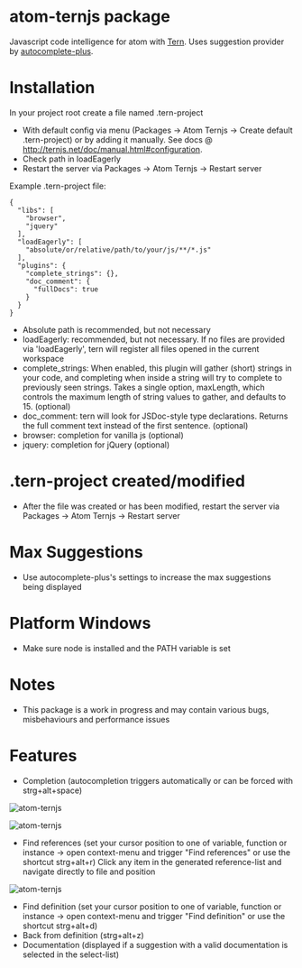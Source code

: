 # atom-ternjs package

Javascript code intelligence for atom with [Tern](http://ternjs.net/).
Uses suggestion provider by [autocomplete-plus](https://github.com/atom-community/autocomplete-plus).

# Installation

In your project root create a file named .tern-project

* With default config via menu (Packages -> Atom Ternjs -> Create default .tern-project) or by adding it manually. See docs @ http://ternjs.net/doc/manual.html#configuration.
* Check path in loadEagerly
* Restart the server via Packages -> Atom Ternjs -> Restart server

Example .tern-project file:
```
{
  "libs": [
    "browser",
    "jquery"
  ],
  "loadEagerly": [
    "absolute/or/relative/path/to/your/js/**/*.js"
  ],
  "plugins": {
    "complete_strings": {},
    "doc_comment": {
      "fullDocs": true
    }
  }
}
```
* Absolute path is recommended, but not necessary
* loadEagerly: recommended, but not necessary. If no files are provided via 'loadEagerly', tern will register all files opened in the current workspace
* complete_strings: When enabled, this plugin will gather (short) strings in your code, and completing when inside a string will try to complete to previously seen strings. Takes a single option, maxLength, which controls the maximum length of string values to gather, and defaults to 15. (optional)
* doc_comment: tern will look for JSDoc-style type declarations. Returns the full comment text instead of the first sentence. (optional)
* browser: completion for vanilla js (optional)
* jquery: completion for jQuery (optional)


# .tern-project created/modified
* After the file was created or has been modified, restart the server via Packages -> Atom Ternjs -> Restart server

# Max Suggestions
* Use autocomplete-plus's settings to increase the max suggestions being displayed

# Platform Windows
* Make sure node is installed and the PATH variable is set

# Notes
* This package is a work in progress and may contain various bugs, misbehaviours and performance issues

# Features
* Completion (autocompletion triggers automatically or can be forced with strg+alt+space)

![atom-ternjs](http://www.tobias-schubert.com/github/github-atom-ternjs-4.png)

![atom-ternjs](http://www.tobias-schubert.com/github/github-atom-ternjs-inline.png)
* Find references (set your cursor position to one of variable, function or instance -> open context-menu and trigger "Find references" or use the shortcut strg+alt+r) Click any item in the generated reference-list and navigate directly to file and position

![atom-ternjs](http://www.tobias-schubert.com/github/github-atom-ternjs-2.png)

* Find definition (set your cursor position to one of variable, function or instance -> open context-menu and trigger "Find definition" or use the shortcut strg+alt+d)
* Back from definition (strg+alt+z)
* Documentation (displayed if a suggestion with a valid documentation is selected in the select-list)
